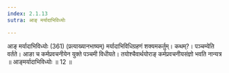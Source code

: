 ```yaml
---
index: 2.1.13
sutra: आङ् मर्यादाभिविध्योः

---
```

 आङ् मर्यादाभिविध्योः (361) (प्रत्याख्यानभाष्यम्) मर्यादाभिविधिग्रहणं शक्यमकर्तुम्। कथम्?। पञ्चम्येति वर्तते। आङा च कर्मप्रवचनीयेन युक्ते पञ्चमी विधीयते। तयोश्चैवार्थयोराङ् कर्मप्रवचनीयसंज्ञो भवति नान्यत्र ॥ आङ्मर्यादाभिविध्योः ॥ 12 ॥ 